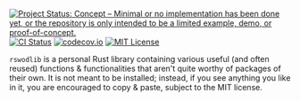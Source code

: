 [![Project Status: Concept – Minimal or no implementation has been done yet, or the repository is only intended to be a limited example, demo, or proof-of-concept.](https://www.repostatus.org/badges/latest/concept.svg)](https://www.repostatus.org/#concept)
[![CI Status](https://github.com/jwodder/rswodlib/actions/workflows/test.yml/badge.svg)](https://github.com/jwodder/rswodlib/actions/workflows/test.yml)
[![codecov.io](https://codecov.io/gh/jwodder/rswodlib/branch/master/graph/badge.svg)](https://codecov.io/gh/jwodder/rswodlib)
[![MIT License](https://img.shields.io/github/license/jwodder/rswodlib.svg)](https://opensource.org/licenses/MIT)

`rswodlib` is a personal Rust library containing various useful (and often
reused) functions & functionalities that aren't quite worthy of packages of
their own.  It is not meant to be installed; instead, if you see anything you
like in it, you are encouraged to copy & paste, subject to the MIT license.
